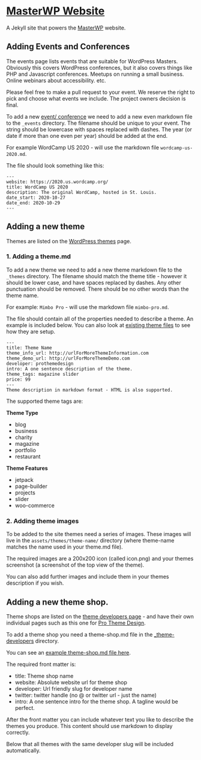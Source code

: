 # [MasterWP Website](https://masterwp.co)

A Jekyll site that powers the [MasterWP](https://masterwp.co) website.

## Adding Events and Conferences

The events page lists events that are suitable for WordPress Masters. Obviously this covers WordPress conferences, but it also covers things like PHP and Javascript conferences. Meetups on running a small business. Online webinars about accessibility. etc.

Please feel free to make a pull request to your event. We reserve the right to pick and choose what events we include. The project owners decision is final.

To add a new [event/ conference](https://masterwp.co/events/) we need to add a new even markdown file to the `_events` directory. The filename should be unique to your event. The string should be lowercase with spaces replaced with dashes. The year (or date if more than one even per year) should be added at the end.

For example WordCamp US 2020 - will use the markdown file `wordcamp-us-2020.md`.

The file should look something like this:

```
---
website: https://2020.us.wordcamp.org/
title: WordCamp US 2020
description: The original WordCamp, hosted in St. Louis.
date_start: 2020-10-27
date_end: 2020-10-29
---
```

## Adding a new theme

Themes are listed on the [WordPress themes](https://masterwp.co/wordpress-themes/) page.

### 1. Adding a theme.md

To add a new theme we need to add a new theme markdown file to the `_themes` directory. The filename should match the theme title - however it should be lower case, and have spaces replaced by dashes. Any other punctuation should be removed. There should be no other words than the theme name.

For example: `Mimbo Pro` - will use the markdown file `mimbo-pro.md`.

The file should contain all of the properties needed to describe a theme. An example is included below. You can also look at [existing theme files](https://github.com/BinaryMoon/MasterWP/tree/master/_themes) to see how they are setup.

```
---
title: Theme Name
theme_info_url: http://urlForMoreThemeInformation.com
theme_demo_url: http://urlForMoreThemeDemo.com
developer: prothemedesign
intro: A one sentence description of the theme.
theme_tags: magazine slider
price: 99
---
Theme description in markdown format - HTML is also supported.
```

The supported theme tags are:

**Theme Type**
* blog
* business
* charity
* magazine
* portfolio
* restaurant

**Theme Features**
* jetpack
* page-builder
* projects
* slider
* woo-commerce

### 2. Adding theme images

To be added to the site themes need a series of images. These images will live in the `assets/themes/theme-name/` directory (where theme-name matches the name used in your theme.md file).

The required images are a 200x200 icon (called icon.png) and your themes screenshot (a screenshot of the top view of the theme).

You can also add further images and include them in your themes description if you wish.

## Adding a new theme shop.

Theme shops are listed on the [theme developers page](https://masterwp.co/wordpress-theme-developers/) - and have their own individual pages such as this one for [Pro Theme Design](https://masterwp.co/wordpress-theme-developers/pro-theme-design/).

To add a theme shop you need a theme-shop.md file in the [_theme-developers](https://github.com/BinaryMoon/MasterWP/tree/master/_theme-developers) directory.

You can see an [example theme-shop.md file here](https://raw.githubusercontent.com/BinaryMoon/MasterWP/master/_theme-developers/pro-theme-design.md).

The required front matter is:

* title: Theme shop name
* website: Absolute website url for theme shop
* developer: Url friendly slug for developer name
* twitter: twitter handle (no @ or twitter url - just the name)
* intro: A one sentence intro for the theme shop. A tagline would be perfect.

After the front matter you can include whatever text you like to describe the themes you produce. This content should use markdown to display correctly.

Below that all themes with the same developer slug will be included automatically.
